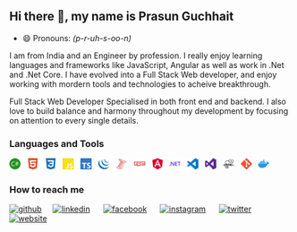 ## Hi there 👋, my name is Prasun Guchhait 
- 😄 Pronouns: _(p-r-uh-s-oo-n)_

I am from India and an Engineer by profession. I really enjoy learning languages and frameworks like JavaScript, Angular as well as work in .Net and .Net Core. I have evolved into a Full Stack Web developer, and enjoy working with mordern tools and technologies to acheive breakthrough. 

Full Stack Web Developer Specialised in both front end and backend. I also love to build balance and harmony throughout my development by focusing on attention to every single details.

### Languages and Tools 
[<img src='IconPack/csharp.svg' alt='C sharp' height='20'>]()&nbsp;&nbsp;
[<img src='IconPack/html5.svg' alt='html' height='20'>]()&nbsp;&nbsp;
[<img src='IconPack/css3.svg' alt='css' height='20'>]()&nbsp;&nbsp;
[<img src='IconPack/JavaScript.svg' alt='javascript' height='20'>]()&nbsp;&nbsp;
[<img src='IconPack/TypeScript.svg' alt='typescript' height='20'>]()&nbsp;&nbsp;
[<img src='IconPack/jQuery.svg' alt='jquery' height='20'>]()&nbsp;&nbsp;
[<img src='IconPack/SQLServer.svg' alt='sql server' height='20'>]()&nbsp;&nbsp;
[<img src='IconPack/npm.svg' alt='npm' height='20'>]()&nbsp;&nbsp;
[<img src='IconPack/angular.svg' alt='angular' height='20'>]()&nbsp;&nbsp;
[<img src='IconPack/dotnet.svg' alt='dotnet' height='20'>]()&nbsp;&nbsp;
[<img src='IconPack/vscode.svg' alt='vscode' height='20'>]()&nbsp;&nbsp;
[<img src='IconPack/vs.svg' alt='visual studio' height='20'>]()&nbsp;&nbsp;
[<img src='IconPack/notepadplusplus.svg' alt='NotePad ++' height='20'>]()&nbsp;&nbsp;
[<img src='IconPack/git.svg' alt='git' height='20'>]()&nbsp;&nbsp;
[<img src='IconPack/docker.svg' alt='docker' height='20'>]()&nbsp;&nbsp;



### How to reach me
[<img src='https://cdn.jsdelivr.net/npm/simple-icons@4.15.0/icons/github.svg' alt='github' height='22'>](https://github.com/guchhaitprasun)&nbsp;&nbsp;&nbsp;&nbsp; [<img src='https://cdn.jsdelivr.net/npm/simple-icons@4.15.0/icons/linkedin.svg' alt='linkedin' height='22'>](https://www.linkedin.com/in/iamprasunguchhait//) &nbsp;&nbsp;&nbsp;&nbsp; [<img src='https://cdn.jsdelivr.net/npm/simple-icons@4.15.0/icons/facebook.svg' alt='facebook' height='22'>](https://www.facebook.com/bubu.prasun.861997.guchhait) &nbsp;&nbsp;&nbsp;&nbsp; [<img src='https://cdn.jsdelivr.net/npm/simple-icons@4.15.0/icons/instagram.svg' alt='instagram' height='22'>](https://www.instagram.com/prasunguchhait) &nbsp;&nbsp;&nbsp;&nbsp; [<img src='https://cdn.jsdelivr.net/npm/simple-icons@4.15.0/icons/twitter.svg' alt='twitter' height='22'>](https://twitter.com/guchhaitprasun) &nbsp;&nbsp;&nbsp;&nbsp; [<img src='https://cdn.jsdelivr.net/npm/simple-icons@4.15.0/icons/icloud.svg' alt='website' height='22'>](https://www.google.com)  


<!--
**guchhaitprasun/guchhaitprasun** is a ✨ _special_ ✨ repository because its `README.md` (this file) appears on your GitHub profile.

Here are some ideas to get you started:

- 🔭 I’m currently working on ...
- 🌱 I’m currently learning ...
- 👯 I’m looking to collaborate on ...
- 🤔 I’m looking for help with ...
- 💬 Ask me about ...
- 📫 How to reach me: ...
: ...
- ⚡ Fun fact: ...
-->
